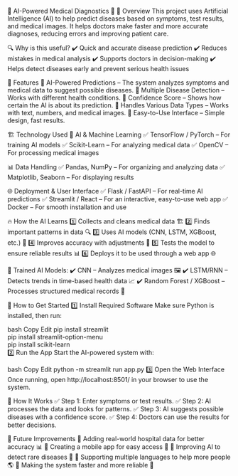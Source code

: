 🏥 AI-Powered Medical Diagnostics 🚀
🌟 Overview
This project uses Artificial Intelligence (AI) to help predict diseases based on symptoms, test results, and medical images. It helps doctors make faster and more accurate diagnoses, reducing errors and improving patient care.

🔍 Why is this useful?
✔️ Quick and accurate disease prediction
✔️ Reduces mistakes in medical analysis
✔️ Supports doctors in decision-making
✔️ Helps detect diseases early and prevent serious health issues

🌟 Features
🔹 AI-Powered Predictions – The system analyzes symptoms and medical data to suggest possible diseases.
🔹 Multiple Disease Detection – Works with different health conditions.
🔹 Confidence Score – Shows how certain the AI is about its prediction.
🔹 Handles Various Data Types – Works with text, numbers, and medical images.
🔹 Easy-to-Use Interface – Simple design, fast results.

🏗️ Technology Used
🚀 AI & Machine Learning
✅ TensorFlow / PyTorch – For training AI models
✅ Scikit-Learn – For analyzing medical data
✅ OpenCV – For processing medical images

📊 Data Handling
✅ Pandas, NumPy – For organizing and analyzing data
✅ Matplotlib, Seaborn – For displaying results

🌐 Deployment & User Interface
✅ Flask / FastAPI – For real-time AI predictions
✅ Streamlit / React – For an interactive, easy-to-use web app
✅ Docker – For smooth installation and use

🔥 How the AI Learns
1️⃣ Collects and cleans medical data 🏗️
2️⃣ Finds important patterns in data 🔍
3️⃣ Uses AI models (CNN, LSTM, XGBoost, etc.) 🤖
4️⃣ Improves accuracy with adjustments 🎯
5️⃣ Tests the model to ensure reliable results 📊
6️⃣ Deploys it to be used through a web app 🌐

🚀 Trained AI Models:
✔️ CNN – Analyzes medical images 🖼️
✔️ LSTM/RNN – Detects trends in time-based health data 📈
✔️ Random Forest / XGBoost – Processes structured medical records 🌟

🚀 How to Get Started
1️⃣ Install Required Software
Make sure Python is installed, then run:

bash
Copy
Edit
pip install streamlit  
pip install streamlit-option-menu  
pip install scikit-learn  
2️⃣ Run the App
Start the AI-powered system with:

bash
Copy
Edit
python -m streamlit run app.py
3️⃣ Open the Web Interface
Once running, open http://localhost:8501/ in your browser to use the system.

🎯 How It Works
✅ Step 1: Enter symptoms or test results.
✅ Step 2: AI processes the data and looks for patterns.
✅ Step 3: AI suggests possible diseases with a confidence score.
✅ Step 4: Doctors can use the results for better decisions.

📌 Future Improvements
🔹 Adding real-world hospital data for better accuracy 📊
🔹 Creating a mobile app for easy access 📱
🔹 Improving AI to detect rare diseases 🧠
🔹 Supporting multiple languages to help more people 🌎
🔹 Making the system faster and more reliable 🚀
